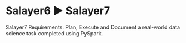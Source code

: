 # Salayer6 ► Salayer7
Salayer7 Requirements:
Plan, Execute and Document a real-world data science task completed using PySpark.
